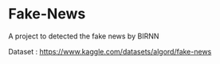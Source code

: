 # Fake-News
A project to detected the fake news by BIRNN

Dataset : https://www.kaggle.com/datasets/algord/fake-news
